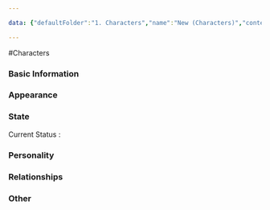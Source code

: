 ```yaml
---

data: {"defaultFolder":"1. Characters","name":"New (Characters)","contentType":"characters","template":{"BasicInformation":{"type":"group","label":"Basic Information","fields":{"FullName":{"type":"text","value":null,"required":true,"placeholder":"Character's full name"},"BirthDate":{"type":"date","value":null,"required":true,"placeholder":"dd/mm/yyyy"},"DeathDate":{"type":"date","value":null,"required":true,"placeholder":"dd/mm/yyyy"},"Occupation":{"type":"text","value":null,"placeholder":"Character's occupation or role"},"Background":{"type":"textarea","value":null,"placeholder":"Character's background story"}}},"Appearance":{"type":"group","label":"Appearance","fields":{"Description":{"type":"textarea","value":null,"placeholder":"Description of the character"},"Accessories":{"type":"array:text","value":[],"placeholder":"Add an accessory"}}},"State":{"type":"group","label":"State","fields":{"CurrentStatus":{"type":"badges","value":[],"options":["Dead","Injured","Missing","Imprisoned","Unknown"]}}},"Personality":{"type":"group","label":"Personality","fields":{"GeneralTraits":{"type":"textarea","value":null,"placeholder":"Overall personality description"},"Strengths":{"type":"array:text","value":[],"placeholder":"Add a strength"},"Weaknesses":{"type":"array:text","value":[],"placeholder":"Add a weakness"}}},"Relationships":{"type":"group","label":"Relationships","fields":{"Family":{"type":"array:text","value":[],"placeholder":"Add a family relationship"},"FriendsAndAllies":{"type":"array:text","value":[],"placeholder":"Add a friend or ally"},"EnemiesAndRivals":{"type":"array:text","value":[],"placeholder":"Add an enemy or rival"},"RomanticInterests":{"type":"array:text","value":[],"placeholder":"Add a romantic interest"}}},"Other":{"type":"group","label":"Other","fields":{"AdditionalNotes":{"type":"textarea","value":null,"placeholder":"Any other notes about this character"}}}}}

---
```


#Characters

<div class="section level-3"><h3 class="section-header">Basic Information</h3><div class="section-content"><div class="content-container"></div></div></div><div class="section-separator"></div><div class="section level-3"><h3 class="section-header">Appearance</h3><div class="section-content"><div class="content-container"></div></div></div><div class="section-separator"></div><div class="section level-3"><h3 class="section-header">State</h3><div class="section-content"><div class="content-container"><div class="field-container field-type-badges"><div class="field-label">Current Status : </div><div class="field-value badges-value"></div></div></div></div></div><div class="section-separator"></div><div class="section level-3"><h3 class="section-header">Personality</h3><div class="section-content"><div class="content-container"></div></div></div><div class="section-separator"></div><div class="section level-3"><h3 class="section-header">Relationships</h3><div class="section-content"><div class="content-container"></div></div></div><div class="section-separator"></div><div class="section level-3"><h3 class="section-header">Other</h3><div class="section-content"><div class="content-container"></div></div></div><div class="section-separator"></div>